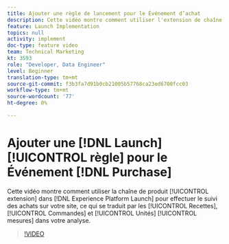 ```yaml
---
title: Ajouter une règle de lancement pour le Événement d’achat
description: Cette vidéo montre comment utiliser l'extension de chaîne de produit dans Lancer pour effectuer le suivi des achats sur votre site, ce qui se traduit par les mesures Recettes, Commandes et Unités de votre analyse.
feature: Launch Implementation
topics: null
activity: implement
doc-type: feature video
team: Technical Marketing
kt: 3593
role: "Developer, Data Engineer"
level: Beginner
translation-type: tm+mt
source-git-commit: f3b3fa7d91b0cb21005b57768ca23ed6700fcc03
workflow-type: tm+mt
source-wordcount: '77'
ht-degree: 0%

---
```



# Ajouter une [!DNL Launch] [!UICONTROL règle] pour le Événement [!DNL Purchase]

Cette vidéo montre comment utiliser la chaîne de produit [!UICONTROL extension] dans [!DNL Experience Platform Launch] pour effectuer le suivi des achats sur votre site, ce qui se traduit par les [!UICONTROL Recettes], [!UICONTROL Commandes] et [!UICONTROL Unités] [!UICONTROL mesures] dans votre analyse.

>[!VIDEO](https://video.tv.adobe.com/v/28766/?quality=12)
